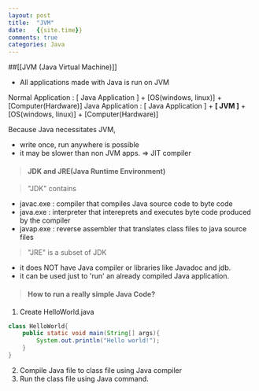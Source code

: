 ```yaml
---
layout: post
title:  "JVM"
date:   {{site.time}}
comments: true
categories: Java
---
```


##[[JVM (Java Virtual Machine)]]

- All applications made with Java is run on JVM

Normal Application : [ Java Application ] + [OS(windows, linux)] + [Computer(Hardware)]
Java Application   : [ Java Application ] + **[       JVM        ]** + [OS(windows, linux)] + [Computer(Hardware)]

Because Java necessitates JVM,
- write once, run anywhere is possible
- it may be slower than non JVM apps. => JIT compiler 

> #### JDK and JRE(Java Runtime Environment)

> "JDK" contains 
- javac.exe : compiler that compiles Java source code to byte code
- java.exe : interpreter that intereprets and executes byte code produced by the compiler
- javap.exe : reverse assembler that translates class files to java source files

> "JRE" is a subset of JDK 
- it does NOT have Java compiler or libraries like Javadoc and jdb.
- it can be used just to 'run' an already compiled Java application.


> #### How to run a really simple Java Code?

1. Create HelloWorld.java
```java
class HelloWorld{
    public static void main(String[] args){
        System.out.println("Hello world!");
    }
}
```

2. Compile Java file to class file using Java compiler
3. Run the class file using Java command.

